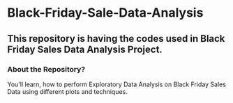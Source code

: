 # Black-Friday-Sale-Data-Analysis
This repository is having the codes used in Black Friday Sales Data Analysis Project.
-----
### About the Repository?

You'll learn, how to perform Exploratory Data Analysis on Black Friday Sales Data using different plots and techniques.



